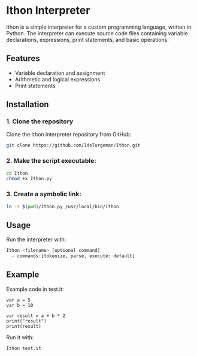 # Ithon Interpreter

Ithon is a simple interpreter for a custom programming language, written in Python. The interpreter can execute source code files containing variable declarations, expressions, print statements, and basic operations. 

## Features

- Variable declaration and assignment
- Arithmetic and logical expressions
- Print statements

## Installation

### 1. Clone the repository

Clone the Ithon interpreter repository from GitHub:
```bash
git clone https://github.com/IdoTurgeman/Ithon.git
```

### 2. Make the script executable:
```bash
cd Ithon
chmod +x Ithon.py
```

### 3. Create a symbolic link:

```bash
ln -s $(pwd)/Ithon.py /usr/local/bin/Ithon
```

## Usage
Run the interpreter with:
```bash
Ithon <filename> [optional command]
  - commands:[tokenize, parse, execute: default]
```

## Example
Example code in test.it:
```text
var a = 5
var b = 10

var result = a + b * 2
print("result")
print(result)
```

Run it with:
```bash
Ithon test.it
```

